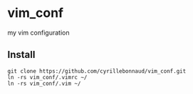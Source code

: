 # vim_conf
my vim configuration

## Install

```
git clone https://github.com/cyrillebonnaud/vim_conf.git
ln -rs vim_conf/.vimrc ~/
ln -rs vim_conf/.vim ~/
```
